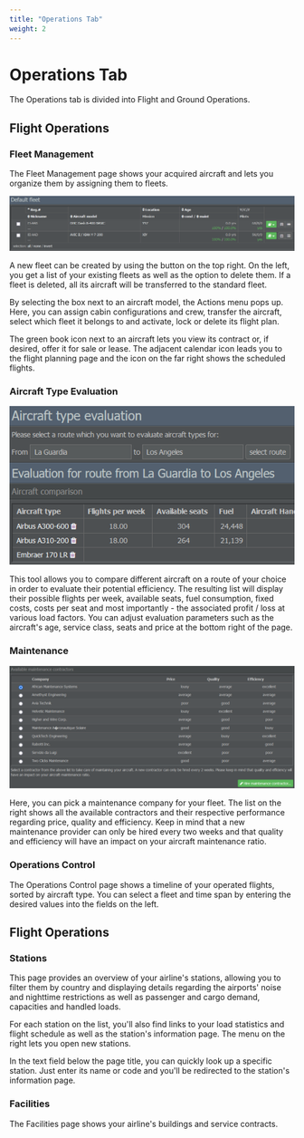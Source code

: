 ```yaml
---
title: "Operations Tab"
weight: 2
---
```


# Operations Tab

The Operations tab is divided into Flight and Ground Operations.

## Flight Operations

### Fleet Management

The Fleet Management page shows your acquired aircraft and lets you organize them by assigning them to fleets.

![Fleet List](fleet_01.png "Fleet List")

A new fleet can be created by using the button on the top right. On the left, you get a list of your existing fleets as well as the option to delete them. If a fleet is deleted, all its aircraft will be transferred to the standard fleet.

By selecting the box next to an aircraft model, the Actions menu pops up. Here, you can assign cabin configurations and crew, transfer the aircraft, select which fleet it belongs to and activate, lock or delete its flight plan.

The green book icon next to an aircraft lets you view its contract or, if desired, offer it for sale or lease. The adjacent calendar icon leads you to the flight planning page and the icon on the far right shows the scheduled flights.

### Aircraft Type Evaluation

![Comparing Aircraft](aircraft_evaluation_01.png "Comparing Aircraft")

This tool allows you to compare different aircraft on a route of your choice in order to evaluate their potential efficiency. The resulting list will display their possible flights per week, available seats, fuel consumption, fixed costs, costs per seat and most importantly - the associated profit / loss at various load factors. You can adjust evaluation parameters such as the aircraft's age, service class, seats and price at the bottom right of the page.

### Maintenance

![Choosing a Contractor](maintenance_03.png "Choosing a Contractor")

Here, you can pick a maintenance company for your fleet. The list on the right shows all the available contractors and their respective performance regarding price, quality and efficiency. Keep in mind that a new maintenance provider can only be hired every two weeks and that quality and efficiency will have an impact on your aircraft maintenance ratio.

### Operations Control

The Operations Control page shows a timeline of your operated flights, sorted by aircraft type. You can select a fleet and time span by entering the desired values into the fields on the left.

## Flight Operations

### Stations

This page provides an overview of your airline's stations, allowing you to filter them by country and displaying details regarding the airports' noise and nighttime restrictions as well as passenger and cargo demand, capacities and handled loads.

For each station on the list, you'll also find links to your load statistics and flight schedule as well as the station's information page. The menu on the right lets you open new stations.

In the text field below the page title, you can quickly look up a specific station. Just enter its name or code and you'll be redirected to the station's information page.

### Facilities

The Facilities page shows your airline's buildings and service contracts.
